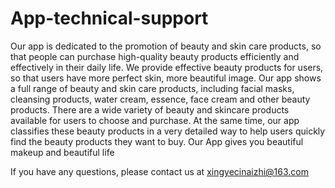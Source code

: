 # App-technical-support
Our app is dedicated to the promotion of beauty and skin care products, so that people can purchase high-quality beauty products efficiently and effectively in their daily life. We provide effective beauty products for users, so that users have more perfect skin, more beautiful image.
Our app shows a full range of beauty and skin care products, including facial masks, cleansing products, water cream, essence, face cream and other beauty products. There are a wide variety of beauty and skincare products available for users to choose and purchase. At the same time, our app classifies these beauty products in a very detailed way to help users quickly find the beauty products they want to buy.
Our App gives you beautiful makeup and beautiful life

If you have any questions, please contact us at xingyecinaizhi@163.com
